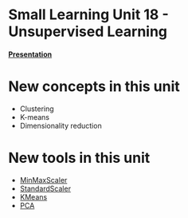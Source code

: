 # Small Learning Unit 18 - Unsupervised Learning 


#### [Presentation](https://www.youtube.com/watch?v=dQw4w9WgXcQ)

# New concepts in this unit
- Clustering
- K-means
- Dimensionality reduction

# New tools in this unit
- [MinMaxScaler](http://scikit-learn.org/stable/modules/generated/sklearn.preprocessing.MinMaxScaler.html)
- [StandardScaler](http://scikit-learn.org/stable/modules/generated/sklearn.preprocessing.StandardScaler.html)
- [KMeans](http://scikit-learn.org/stable/modules/generated/sklearn.cluster.KMeans.html)
- [PCA](http://scikit-learn.org/stable/modules/generated/sklearn.decomposition.PCA.html)